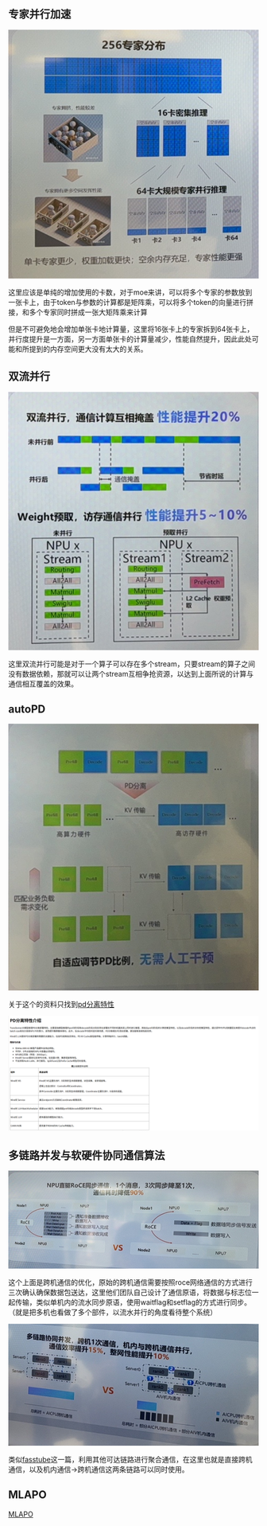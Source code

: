 ## 专家并行加速

![alt text](image.png)

这里应该是单纯的增加使用的卡数，对于moe来讲，可以将多个专家的参数放到一张卡上，由于token与参数的计算都是矩阵乘，可以将多个token的向量进行拼接，和多个专家同时拼成一张大矩阵乘来计算

但是不可避免地会增加单张卡地计算量，这里将16张卡上的专家拆到64张卡上，并行度提升是一方面，另一方面单张卡的计算量减少，性能自然提升，因此此处可能和所提到的内存空间更大没有太大的关系。

## 双流并行

![alt text](image-1.png)

这里双流并行可能是对于一个算子可以存在多个stream，只要stream的算子之间没有数据依赖，那就可以让两个stream互相争抢资源，以达到上面所说的计算与通信相互覆盖的效果。

## autoPD

![alt text](image-2.png)

关于这个的资料只找到[pd分离特性](https://www.hiascend.com/doc_center/source/zh/mindie/10RC3/mindiellm/llmdev/mindie_llm0291.html)

![alt text](image-5.png)

## 多链路并发与软硬件协同通信算法

![alt text](image-3.png)

这个上面是跨机通信的优化，原始的跨机通信需要按照roce网络通信的方式进行三次确认确保数据包送达，这里他们团队自己设计了通信原语，将数据与标志位一起传输，类似单机内的流水同步原语，使用waitflag和setflag的方式进行同步。（就是把多机也看做了多个部件，以流水并行的角度看待整个系统）

![alt text](image-4.png)

类似[fasstube](../../ann/faastube/faastube.md)这一篇，利用其他可达链路进行聚合通信，在这里也就是直接跨机通信，以及机内通信->跨机通信这两条链路可以同时使用。

## MLAPO

[MLAPO](../MLAPO/README.md)